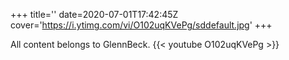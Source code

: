 +++
title=''
date=2020-07-01T17:42:45Z
cover='https://i.ytimg.com/vi/O102uqKVePg/sddefault.jpg'
+++

All content belongs to GlennBeck.
{{< youtube O102uqKVePg >}}

